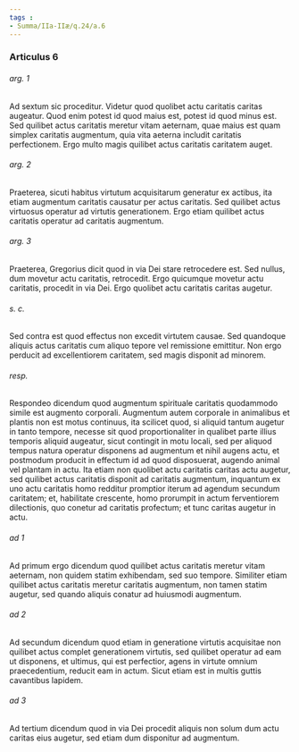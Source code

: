 ```yaml
---
tags : 
- Summa/IIa-IIæ/q.24/a.6
---
```


### Articulus 6

###### arg. 1
Ad sextum sic proceditur. Videtur quod quolibet actu caritatis caritas augeatur. Quod enim potest id quod maius est, potest id quod minus est. Sed quilibet actus caritatis meretur vitam aeternam, quae maius est quam simplex caritatis augmentum, quia vita aeterna includit caritatis perfectionem. Ergo multo magis quilibet actus caritatis caritatem auget.

###### arg. 2
Praeterea, sicuti habitus virtutum acquisitarum generatur ex actibus, ita etiam augmentum caritatis causatur per actus caritatis. Sed quilibet actus virtuosus operatur ad virtutis generationem. Ergo etiam quilibet actus caritatis operatur ad caritatis augmentum.

###### arg. 3
Praeterea, Gregorius dicit quod in via Dei stare retrocedere est. Sed nullus, dum movetur actu caritatis, retrocedit. Ergo quicumque movetur actu caritatis, procedit in via Dei. Ergo quolibet actu caritatis caritas augetur.

###### s. c.
Sed contra est quod effectus non excedit virtutem causae. Sed quandoque aliquis actus caritatis cum aliquo tepore vel remissione emittitur. Non ergo perducit ad excellentiorem caritatem, sed magis disponit ad minorem.

###### resp.
Respondeo dicendum quod augmentum spirituale caritatis quodammodo simile est augmento corporali. Augmentum autem corporale in animalibus et plantis non est motus continuus, ita scilicet quod, si aliquid tantum augetur in tanto tempore, necesse sit quod proportionaliter in qualibet parte illius temporis aliquid augeatur, sicut contingit in motu locali, sed per aliquod tempus natura operatur disponens ad augmentum et nihil augens actu, et postmodum producit in effectum id ad quod disposuerat, augendo animal vel plantam in actu. Ita etiam non quolibet actu caritatis caritas actu augetur, sed quilibet actus caritatis disponit ad caritatis augmentum, inquantum ex uno actu caritatis homo redditur promptior iterum ad agendum secundum caritatem; et, habilitate crescente, homo prorumpit in actum ferventiorem dilectionis, quo conetur ad caritatis profectum; et tunc caritas augetur in actu.

###### ad 1
Ad primum ergo dicendum quod quilibet actus caritatis meretur vitam aeternam, non quidem statim exhibendam, sed suo tempore. Similiter etiam quilibet actus caritatis meretur caritatis augmentum, non tamen statim augetur, sed quando aliquis conatur ad huiusmodi augmentum.

###### ad 2
Ad secundum dicendum quod etiam in generatione virtutis acquisitae non quilibet actus complet generationem virtutis, sed quilibet operatur ad eam ut disponens, et ultimus, qui est perfectior, agens in virtute omnium praecedentium, reducit eam in actum. Sicut etiam est in multis guttis cavantibus lapidem.

###### ad 3
Ad tertium dicendum quod in via Dei procedit aliquis non solum dum actu caritas eius augetur, sed etiam dum disponitur ad augmentum.

